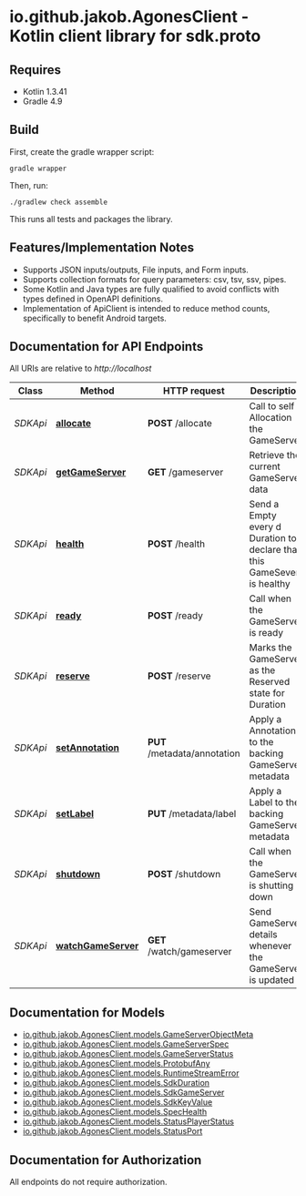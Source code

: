 # io.github.jakob.AgonesClient - Kotlin client library for sdk.proto

## Requires

* Kotlin 1.3.41
* Gradle 4.9

## Build

First, create the gradle wrapper script:

```
gradle wrapper
```

Then, run:

```
./gradlew check assemble
```

This runs all tests and packages the library.

## Features/Implementation Notes

* Supports JSON inputs/outputs, File inputs, and Form inputs.
* Supports collection formats for query parameters: csv, tsv, ssv, pipes.
* Some Kotlin and Java types are fully qualified to avoid conflicts with types defined in OpenAPI definitions.
* Implementation of ApiClient is intended to reduce method counts, specifically to benefit Android targets.

<a name="documentation-for-api-endpoints"></a>
## Documentation for API Endpoints

All URIs are relative to *http://localhost*

Class | Method | HTTP request | Description
------------ | ------------- | ------------- | -------------
*SDKApi* | [**allocate**](docs/SDKApi.md#allocate) | **POST** /allocate | Call to self Allocation the GameServer
*SDKApi* | [**getGameServer**](docs/SDKApi.md#getgameserver) | **GET** /gameserver | Retrieve the current GameServer data
*SDKApi* | [**health**](docs/SDKApi.md#health) | **POST** /health | Send a Empty every d Duration to declare that this GameSever is healthy
*SDKApi* | [**ready**](docs/SDKApi.md#ready) | **POST** /ready | Call when the GameServer is ready
*SDKApi* | [**reserve**](docs/SDKApi.md#reserve) | **POST** /reserve | Marks the GameServer as the Reserved state for Duration
*SDKApi* | [**setAnnotation**](docs/SDKApi.md#setannotation) | **PUT** /metadata/annotation | Apply a Annotation to the backing GameServer metadata
*SDKApi* | [**setLabel**](docs/SDKApi.md#setlabel) | **PUT** /metadata/label | Apply a Label to the backing GameServer metadata
*SDKApi* | [**shutdown**](docs/SDKApi.md#shutdown) | **POST** /shutdown | Call when the GameServer is shutting down
*SDKApi* | [**watchGameServer**](docs/SDKApi.md#watchgameserver) | **GET** /watch/gameserver | Send GameServer details whenever the GameServer is updated


<a name="documentation-for-models"></a>
## Documentation for Models

 - [io.github.jakob.AgonesClient.models.GameServerObjectMeta](docs/GameServerObjectMeta.md)
 - [io.github.jakob.AgonesClient.models.GameServerSpec](docs/GameServerSpec.md)
 - [io.github.jakob.AgonesClient.models.GameServerStatus](docs/GameServerStatus.md)
 - [io.github.jakob.AgonesClient.models.ProtobufAny](docs/ProtobufAny.md)
 - [io.github.jakob.AgonesClient.models.RuntimeStreamError](docs/RuntimeStreamError.md)
 - [io.github.jakob.AgonesClient.models.SdkDuration](docs/SdkDuration.md)
 - [io.github.jakob.AgonesClient.models.SdkGameServer](docs/SdkGameServer.md)
 - [io.github.jakob.AgonesClient.models.SdkKeyValue](docs/SdkKeyValue.md)
 - [io.github.jakob.AgonesClient.models.SpecHealth](docs/SpecHealth.md)
 - [io.github.jakob.AgonesClient.models.StatusPlayerStatus](docs/StatusPlayerStatus.md)
 - [io.github.jakob.AgonesClient.models.StatusPort](docs/StatusPort.md)


<a name="documentation-for-authorization"></a>
## Documentation for Authorization

All endpoints do not require authorization.
